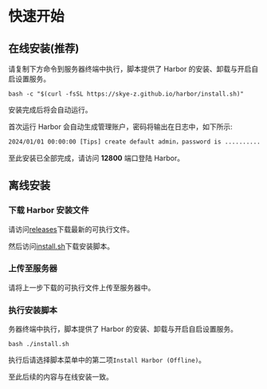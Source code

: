 # 快速开始

## 在线安装(推荐)

请复制下方命令到服务器终端中执行，脚本提供了 Harbor 的安装、卸载与开启自启设置服务。

```shell
bash -c "$(curl -fsSL https://skye-z.github.io/harbor/install.sh)"
```

安装完成后将会自动运行。

首次运行 Harbor 会自动生成管理账户，密码将输出在日志中，如下所示:

```txt
2024/01/01 00:00:00 [Tips] create default admin，password is ..........
```

至此安装已全部完成，请访问 **12800** 端口登陆 Harbor。

## 离线安装

### 下载 Harbor 安装文件

请访问[releases](https://github.com/skye-z/harbor/releases)下载最新的可执行文件。

然后访问[install.sh](https://github.com/skye-z/harbor/blob/main/install.sh)下载安装脚本。

### 上传至服务器

请将上一步下载的可执行文件上传至服务器中。

### 执行安装脚本

务器终端中执行，脚本提供了 Harbor 的安装、卸载与开启自启设置服务。

```shell
bash ./install.sh
```

执行后请选择脚本菜单中的第二项`Install Harbor (Offline)`。

至此后续的内容与在线安装一致。
